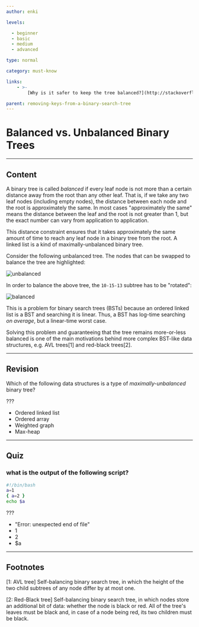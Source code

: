 ```yaml
---
author: enki

levels:

  - beginner
  - basic
  - medium
  - advanced

type: normal

category: must-know

links:
    - >-
        [Why is it safer to keep the tree balanced?](http://stackoverflow.com/questions/8015630/definition-of-a-balanced-tree){website}

parent: removing-keys-from-a-binary-search-tree
---
```


# Balanced vs. Unbalanced Binary Trees

---
## Content

A binary tree is called *balanced* if every leaf node is not more than a certain distance away from the root than any other leaf.  That is, if we take any two leaf nodes (including empty nodes), the distance between each node and the root is approximately the same.  In most cases "approximately the same" means the distance between the leaf and the root is not greater than 1, but the exact number can vary from application to application.

This distance constraint ensures that it takes approximately the same amount of time to reach any leaf node in a binary tree from the root. A linked list is a kind of maximally-unbalanced binary tree.

Consider the following unbalanced tree. The nodes that can be swapped to balance the tree are highlighted:

![unbalanced](%3Csvg%20width%3D%22100%25%22%20height%3D%22auto%22%20viewBox%3D%220%200%20700%20400%22%20xmlns%3D%22http%3A%2F%2Fwww.w3.org%2F2000%2Fsvg%22%3E%3Ctitle%3EArtboard%3C%2Ftitle%3E%3Cg%20fill%3D%22none%22%20fill-rule%3D%22evenodd%22%3E%3Cpath%20d%3D%22M350%2095c19.329966%200%2035-15.6700338%2035-35%200-6.7781994-1.926799-13.1063707-5.262556-18.4666731C373.560339%2031.6072003%20362.551767%2025%20350%2025c-19.329966%200-35%2015.6700338-35%2035s15.670034%2035%2035%2035zM210%20195c19.329966%200%2035-15.670034%2035-35%200-6.778199-1.926799-13.106371-5.262556-18.466673C233.560339%20131.6072%20222.551767%20125%20210%20125c-19.329966%200-35%2015.670034-35%2035s15.670034%2035%2035%2035zM100%20296c19.329966%200%2035-15.670034%2035-35%200-6.778199-1.926799-13.106371-5.262556-18.466673C123.560339%20232.6072%20112.551767%20226%20100%20226c-19.3299662%200-35%2015.670034-35%2035s15.6700338%2035%2035%2035z%22%20stroke%3D%22currentColor%22%20stroke-width%3D%222%22%2F%3E%3Cpath%20d%3D%22M490%20195c19.329966%200%2035-15.670034%2035-35%200-6.778199-1.926799-13.106371-5.262556-18.466673C513.560339%20131.6072%20502.551767%20125%20490%20125c-19.329966%200-35%2015.670034-35%2035s15.670034%2035%2035%2035z%22%20stroke%3D%22currentColor%22%20stroke-width%3D%222%22%20fill%3D%22%23FFF%22%2F%3E%3Ctext%20font-family%3D%22RobotoMono-Light%2C%20Roboto%20Mono%22%20font-size%3D%2240%22%20font-weight%3D%22300%22%20fill%3D%22currentColor%22%3E%3Ctspan%20x%3D%22465.996094%22%20y%3D%22174%22%3E10%3C%2Ftspan%3E%3C%2Ftext%3E%3Ctext%20font-family%3D%22RobotoMono-Light%2C%20Roboto%20Mono%22%20font-size%3D%2240%22%20font-weight%3D%22300%22%20fill%3D%22currentColor%22%3E%3Ctspan%20x%3D%22197.998047%22%20y%3D%22177%22%3E3%3C%2Ftspan%3E%3C%2Ftext%3E%3Cpath%20d%3D%22M600%20296c19.329966%200%2035-15.670034%2035-35%200-6.778199-1.926799-13.106371-5.262556-18.466673C623.560339%20232.6072%20612.551767%20226%20600%20226c-19.329966%200-35%2015.670034-35%2035s15.670034%2035%2035%2035z%22%20stroke%3D%22currentColor%22%20stroke-width%3D%222%22%20fill%3D%22%23FFF%22%2F%3E%3Ctext%20font-family%3D%22RobotoMono-Light%2C%20Roboto%20Mono%22%20font-size%3D%2240%22%20font-weight%3D%22300%22%20fill%3D%22currentColor%22%3E%3Ctspan%20x%3D%22575.996094%22%20y%3D%22277%22%3E15%3C%2Ftspan%3E%3C%2Ftext%3E%3Cpath%20d%3D%22M535%20375c19.329966%200%2035-15.670034%2035-35%200-6.778199-1.926799-13.106371-5.262556-18.466673C558.560339%20311.6072%20547.551767%20305%20535%20305c-19.329966%200-35%2015.670034-35%2035s15.670034%2035%2035%2035z%22%20stroke%3D%22currentColor%22%20stroke-width%3D%222%22%20fill%3D%22%23FFF%22%2F%3E%3Ctext%20font-family%3D%22RobotoMono-Light%2C%20Roboto%20Mono%22%20font-size%3D%2240%22%20font-weight%3D%22300%22%20fill%3D%22currentColor%22%3E%3Ctspan%20x%3D%22510.996094%22%20y%3D%22356%22%3E13%3C%2Ftspan%3E%3C%2Ftext%3E%3Ctext%20font-family%3D%22RobotoMono-Light%2C%20Roboto%20Mono%22%20font-size%3D%2240%22%20font-weight%3D%22300%22%20fill%3D%22currentColor%22%3E%3Ctspan%20x%3D%2287.9980469%22%20y%3D%22277%22%3E1%3C%2Ftspan%3E%3C%2Ftext%3E%3Ctext%20font-family%3D%22RobotoMono-Light%2C%20Roboto%20Mono%22%20font-size%3D%2240%22%20font-weight%3D%22300%22%20fill%3D%22currentColor%22%3E%3Ctspan%20x%3D%22337.998047%22%20y%3D%2276%22%3E8%3C%2Ftspan%3E%3C%2Ftext%3E%3Cpath%20d%3D%22M325.305402%2085L232%20131.270754M376%2085l89.005263%2049.575516M125%20236.675909L185.724368%20186M516%20185l60.148477%2050.16054M561%20315.334131L575.702837%20285%22%20stroke%3D%22currentColor%22%20stroke-width%3D%222%22%2F%3E%3C%2Fg%3E%3C%2Fsvg%3E)

In order to balance the above tree, the `10-15-13` subtree has to be "rotated":

![balanced](%3Csvg%20width%3D%22100%25%22%20height%3D%22auto%22%20viewBox%3D%220%200%20700%20300%22%20xmlns%3D%22http%3A%2F%2Fwww.w3.org%2F2000%2Fsvg%22%3E%3Ctitle%3EArtboard%3C%2Ftitle%3E%3Cg%20fill%3D%22none%22%20fill-rule%3D%22evenodd%22%3E%3Cpath%20d%3D%22M350%2085c19.329966%200%2035-15.6700338%2035-35%200-6.7781994-1.926799-13.1063707-5.262556-18.4666731C373.560339%2021.6072003%20362.551767%2015%20350%2015c-19.329966%200-35%2015.6700338-35%2035s15.670034%2035%2035%2035zM210%20185c19.329966%200%2035-15.670034%2035-35%200-6.778199-1.926799-13.106371-5.262556-18.466673C233.560339%20121.6072%20222.551767%20115%20210%20115c-19.329966%200-35%2015.670034-35%2035s15.670034%2035%2035%2035zM100%20286c19.329966%200%2035-15.670034%2035-35%200-6.778199-1.926799-13.106371-5.262556-18.466673C123.560339%20222.6072%20112.551767%20216%20100%20216c-19.3299662%200-35%2015.670034-35%2035s15.6700338%2035%2035%2035z%22%20stroke%3D%22currentColor%22%20stroke-width%3D%222%22%2F%3E%3Cpath%20d%3D%22M490%20185c19.329966%200%2035-15.670034%2035-35%200-6.778199-1.926799-13.106371-5.262556-18.466673C513.560339%20121.6072%20502.551767%20115%20490%20115c-19.329966%200-35%2015.670034-35%2035s15.670034%2035%2035%2035z%22%20stroke%3D%22currentColor%22%20stroke-width%3D%222%22%20fill%3D%22%23FFF%22%2F%3E%3Ctext%20font-family%3D%22RobotoMono-Light%2C%20Roboto%20Mono%22%20font-size%3D%2240%22%20font-weight%3D%22300%22%20fill%3D%22currentColor%22%3E%3Ctspan%20x%3D%22465.996094%22%20y%3D%22164%22%3E13%3C%2Ftspan%3E%3C%2Ftext%3E%3Ctext%20font-family%3D%22RobotoMono-Light%2C%20Roboto%20Mono%22%20font-size%3D%2240%22%20font-weight%3D%22300%22%20fill%3D%22currentColor%22%3E%3Ctspan%20x%3D%22197.998047%22%20y%3D%22167%22%3E3%3C%2Ftspan%3E%3C%2Ftext%3E%3Cpath%20d%3D%22M600%20286c19.329966%200%2035-15.670034%2035-35%200-6.778199-1.926799-13.106371-5.262556-18.466673C623.560339%20222.6072%20612.551767%20216%20600%20216c-19.329966%200-35%2015.670034-35%2035s15.670034%2035%2035%2035z%22%20stroke%3D%22currentColor%22%20stroke-width%3D%222%22%20fill%3D%22%23FFF%22%2F%3E%3Ctext%20font-family%3D%22RobotoMono-Light%2C%20Roboto%20Mono%22%20font-size%3D%2240%22%20font-weight%3D%22300%22%20fill%3D%22currentColor%22%3E%3Ctspan%20x%3D%22575.996094%22%20y%3D%22267%22%3E15%3C%2Ftspan%3E%3C%2Ftext%3E%3Cpath%20d%3D%22M380%20285c19.329966%200%2035-15.670034%2035-35%200-6.778199-1.926799-13.106371-5.262556-18.466673C403.560339%20221.6072%20392.551767%20215%20380%20215c-19.329966%200-35%2015.670034-35%2035s15.670034%2035%2035%2035z%22%20stroke%3D%22currentColor%22%20stroke-width%3D%222%22%20fill%3D%22%23FFF%22%2F%3E%3Ctext%20font-family%3D%22RobotoMono-Light%2C%20Roboto%20Mono%22%20font-size%3D%2240%22%20font-weight%3D%22300%22%20fill%3D%22currentColor%22%3E%3Ctspan%20x%3D%22355.996094%22%20y%3D%22266%22%3E10%3C%2Ftspan%3E%3C%2Ftext%3E%3Ctext%20font-family%3D%22RobotoMono-Light%2C%20Roboto%20Mono%22%20font-size%3D%2240%22%20font-weight%3D%22300%22%20fill%3D%22currentColor%22%3E%3Ctspan%20x%3D%2287.9980469%22%20y%3D%22267%22%3E1%3C%2Ftspan%3E%3C%2Ftext%3E%3Ctext%20font-family%3D%22RobotoMono-Light%2C%20Roboto%20Mono%22%20font-size%3D%2240%22%20font-weight%3D%22300%22%20fill%3D%22currentColor%22%3E%3Ctspan%20x%3D%22337.998047%22%20y%3D%2266%22%3E8%3C%2Ftspan%3E%3C%2Ftext%3E%3Cpath%20d%3D%22M325.305402%2075L232%20121.270754M376%2075l89.005263%2049.575516M125%20226.675909L185.724368%20176M516%20175l60.148477%2050.16054M405%20224.911949L464.957392%20175%22%20stroke%3D%22currentColor%22%20stroke-width%3D%222%22%2F%3E%3C%2Fg%3E%3C%2Fsvg%3E)


This is a problem for binary search trees (BSTs) because an ordered linked list is a BST and searching it is linear. Thus, a BST has log-time searching *on average*, but a linear-time worst case.

Solving this problem and guaranteeing that the tree remains more-or-less balanced is one of the main motivations behind more complex BST-like data structures, e.g. AVL trees[1] and red-black trees[2].

---
## Revision

Which of the following data structures is a type of *maximally-unbalanced* binary tree?

???

* Ordered linked list
* Ordered array
* Weighted graph
* Max-heap

---
## Quiz

### what is the output of the following script?

```bash
#!/bin/bash
a=1
{ a=2 }
echo $a
```

???

* "Error: unexpected end of file"
* 1
* 2
* $a

---
## Footnotes

[1: AVL tree]
Self-balancing binary search tree, in which the height of the two child subtrees of any node differ by at most one.

[2: Red-Black tree]
Self-balancing binary search tree, in which nodes store an additional bit of data: whether the node is black or red. All of the tree's leaves must be black and, in case of a node being red, its two children must be black.
